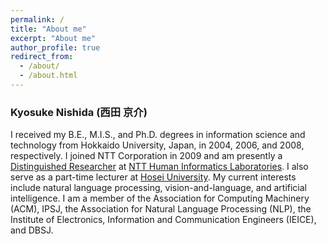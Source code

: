 ```yaml
---
permalink: /
title: "About me"
excerpt: "About me"
author_profile: true
redirect_from: 
  - /about/
  - /about.html
---
```


### Kyosuke Nishida (西田 京介) 

I received my B.E., M.I.S., and Ph.D. degrees in information science and technology from Hokkaido University, Japan, in 2004, 2006, and 2008, respectively. I joined NTT Corporation in 2009 and am presently a [Distinguished Researcher](https://www.rd.ntt/e/organization/researcher/special/s_027.html) at [NTT Human Informatics Laboratories](https://www.rd.ntt/e/hil/). I also serve as a part-time lecturer at [Hosei University](https://www.hosei.ac.jp/english/). My current interests include natural language processing, vision-and-language, and artificial intelligence. I am a member of the Association for Computing Machinery (ACM), IPSJ, the Association for Natural Language Processing (NLP), the Institute of Electronics, Information and Communication Engineers (IEICE), and DBSJ.
